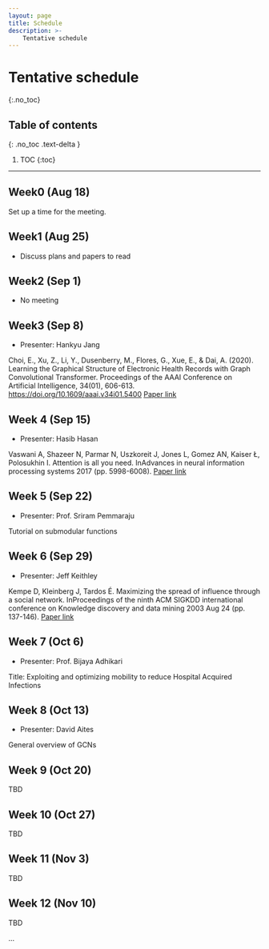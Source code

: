 ```yaml
---
layout: page
title: Schedule
description: >-
    Tentative schedule
---
```


# Tentative schedule
{:.no_toc}

## Table of contents
{: .no_toc .text-delta }

1. TOC
{:toc}

---

## Week0 (Aug 18)

Set up a time for the meeting.

## Week1 (Aug 25)

- Discuss plans and papers to read

## Week2 (Sep 1)

- No meeting

## Week3 (Sep 8)

- Presenter: Hankyu Jang

Choi, E., Xu, Z., Li, Y., Dusenberry, M., Flores, G., Xue, E., & Dai, A. (2020). Learning the Graphical Structure of Electronic Health Records with Graph Convolutional Transformer. Proceedings of the AAAI Conference on Artificial Intelligence, 34(01), 606-613. https://doi.org/10.1609/aaai.v34i01.5400
[Paper link](https://ojs.aaai.org/index.php/AAAI/article/view/5400)

## Week 4 (Sep 15)

- Presenter: Hasib Hasan

Vaswani A, Shazeer N, Parmar N, Uszkoreit J, Jones L, Gomez AN, Kaiser Ł, Polosukhin I. Attention is all you need. InAdvances in neural information processing systems 2017 (pp. 5998-6008).
[Paper link](https://arxiv.org/abs/1706.03762)

## Week 5 (Sep 22)

- Presenter: Prof. Sriram Pemmaraju

Tutorial on submodular functions

## Week 6 (Sep 29)

- Presenter: Jeff Keithley

Kempe D, Kleinberg J, Tardos É. Maximizing the spread of influence through a social network. InProceedings of the ninth ACM SIGKDD international conference on Knowledge discovery and data mining 2003 Aug 24 (pp. 137-146).
[Paper link](https://dl.acm.org/doi/10.1145/956750.956769)


## Week 7 (Oct 6)

- Presenter: Prof. Bijaya Adhikari

Title: Exploiting and optimizing mobility to reduce Hospital Acquired Infections

## Week 8 (Oct 13)

- Presenter: David Aites

General overview of GCNs

## Week 9 (Oct 20)

TBD

## Week 10 (Oct 27)

TBD

## Week 11 (Nov 3)

TBD

## Week 12 (Nov 10)

TBD


...
